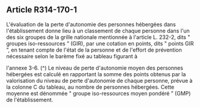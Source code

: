 ## Article R314-170-1

L'évaluation de la perte d'autonomie des personnes hébergées dans l'établissement donne lieu à un
classement de chaque personne dans l'un des six groupes de la grille nationale mentionnée à l'article L.
232-2, dits " groupes iso-ressources ” (GIR), par une cotation en points, dits " points GIR ”, en tenant compte
de l'état de la personne et de l'effort de prévention nécessaire selon le barème fixé au tableau figurant à

l'annexe 3-6. (^)
Le niveau de perte d'autonomie moyen des personnes hébergées est calculé en rapportant la somme des
points obtenus par la valorisation du niveau de perte d'autonomie de chaque personne, prévue à la colonne C
du tableau, au nombre de personnes hébergées. Cette moyenne est dénommée " groupe iso-ressources moyen
pondéré ” (GMP) de l'établissement.

